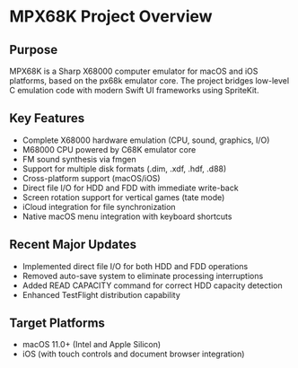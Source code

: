 # MPX68K Project Overview

## Purpose
MPX68K is a Sharp X68000 computer emulator for macOS and iOS platforms, based on the px68k emulator core. The project bridges low-level C emulation code with modern Swift UI frameworks using SpriteKit.

## Key Features
- Complete X68000 hardware emulation (CPU, sound, graphics, I/O)
- M68000 CPU powered by C68K emulator core
- FM sound synthesis via fmgen
- Support for multiple disk formats (.dim, .xdf, .hdf, .d88)
- Cross-platform support (macOS/iOS)
- Direct file I/O for HDD and FDD with immediate write-back
- Screen rotation support for vertical games (tate mode)
- iCloud integration for file synchronization
- Native macOS menu integration with keyboard shortcuts

## Recent Major Updates
- Implemented direct file I/O for both HDD and FDD operations
- Removed auto-save system to eliminate processing interruptions
- Added READ CAPACITY command for correct HDD capacity detection
- Enhanced TestFlight distribution capability

## Target Platforms
- macOS 11.0+ (Intel and Apple Silicon)
- iOS (with touch controls and document browser integration)